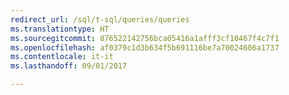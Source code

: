 ```yaml
--- 
redirect_url: /sql/t-sql/queries/queries
ms.translationtype: HT
ms.sourcegitcommit: 876522142756bca05416a1afff3cf10467f4c7f1
ms.openlocfilehash: af0379c1d3b634f5b691116be7a70024686a1737
ms.contentlocale: it-it
ms.lasthandoff: 09/01/2017

--- 
```



